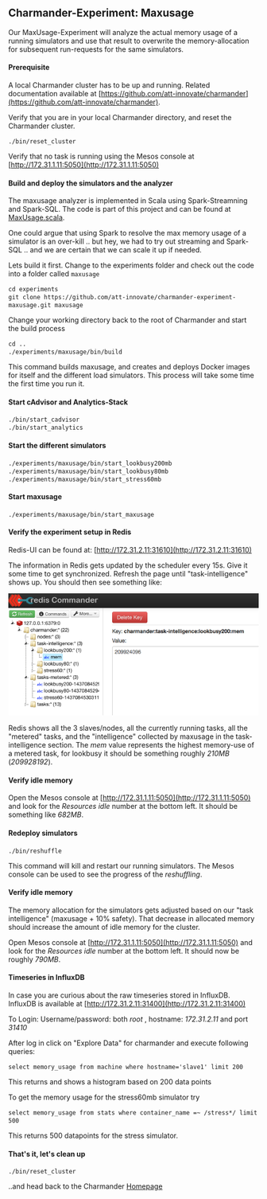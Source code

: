 Charmander-Experiment: Maxusage
--------------------------------

Our MaxUsage-Experiment will analyze the actual memory usage of a running simulators and use that result to overwrite
the memory-allocation for subsequent run-requests for the same simulators.

#### Prerequisite
A local Charmander cluster has to be up and running.
Related documentation available at [https://github.com/att-innovate/charmander](https://github.com/att-innovate/charmander).

Verify that you are in your local Charmander directory, and reset the Charmander cluster.

	./bin/reset_cluster

Verify that no task is running using the Mesos console at [http://172.31.1.11:5050](http://172.31.1.11:5050)

#### Build and deploy the simulators and the analyzer
The maxusage analyzer is implemented in Scala using Spark-Streamning and Spark-SQL.
The code is part of this project and can be found at [MaxUsage.scala](https://github.com/att-innovate/charmander-experiment-maxusage/blob/master/analytics/maxusage/src/main/scala/MaxUsage.scala).

One could argue that using Spark to resolve the max memory usage of a simulator is an over-kill .. but hey, we had
to try out streaming and Spark-SQL .. and we are certain that we can scale it up if needed.

Lets build it first. Change to the experiments folder and check out the code into a folder called `maxusage`

	cd experiments
	git clone https://github.com/att-innovate/charmander-experiment-maxusage.git maxusage

Change your working directory back to the root of Charmander and start the build process

	cd ..
    ./experiments/maxusage/bin/build

This command builds maxusage, and creates and deploys Docker images for itself and the different load simulators.
This process will take some time the first time you run it.


#### Start cAdvisor and Analytics-Stack

    ./bin/start_cadvisor
    ./bin/start_analytics

#### Start the different simulators

    ./experiments/maxusage/bin/start_lookbusy200mb
    ./experiments/maxusage/bin/start_lookbusy80mb
    ./experiments/maxusage/bin/start_stress60mb

#### Start maxusage

    ./experiments/maxusage/bin/start_maxusage

#### Verify the experiment setup in Redis

Redis-UI can be found at: [http://172.31.2.11:31610](http://172.31.2.11:31610)

The information in Redis gets updated by the scheduler every 15s. Give it some time to get synchronized. Refresh the page
until "task-intelligence" shows up. You should then see something like:

![image](https://github.com/att-innovate/charmander-experiment-maxusage/blob/master/docs/redis.png?raw=true)

Redis shows all the 3 slaves/nodes, all the currently running tasks, all the "metered" tasks, and the "intelligence" collected
by maxusage in the task-intelligence section. The _mem_ value represents the highest memory-use of a metered task, for lookbusy it should
be something roughly _210MB_ (_209928192_).

#### Verify idle memory

Open the Mesos console at [http://172.31.1.11:5050](http://172.31.1.11:5050) and look for the _Resources_ _idle_ number at the bottom left.
It should be something like _682MB_.

#### Redeploy simulators

    ./bin/reshuffle

This command will kill and restart our running simulators. The Mesos console can be used to see the progress of the _reshuffling_.

#### Verify idle memory

The memory allocation for the simulators gets adjusted based on our "task intelligence" (maxusage + 10% safety).
That decrease in allocated memory should increase the amount of idle memory for the cluster.

Open Mesos console at [http://172.31.1.11:5050](http://172.31.1.11:5050) and look for the _Resources_ _idle_ number at the bottom left.
It should now be roughly _790MB_.

#### Timeseries in InfluxDB

In case you are curious about the raw timeseries stored in InfluxDB. InfluxDB is available at [http://172.31.2.11:31400](http://172.31.2.11:31400)

To Login: Username/password: both _root_ , hostname: _172.31.2.11_ and port _31410_

After log in click on "Explore Data" for charmander and execute following queries:

    select memory_usage from machine where hostname='slave1' limit 200

This returns and shows a histogram based on 200 data points

To get the memory usage for the stress60mb simulator try

    select memory_usage from stats where container_name =~ /stress*/ limit 500

This returns 500 datapoints for the stress simulator.


#### That's it, let's clean up

    ./bin/reset_cluster

..and head back to the Charmander [Homepage](https://github.com/att-innovate/charmander/)
